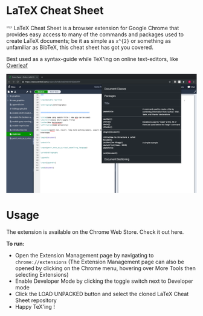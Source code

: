 # LaTeX Cheat Sheet

<img src="/src/icons/icon16.png"> LaTeX Cheat Sheet is a browser extension for Google Chrome that provides easy access to many of the commands and packages used to create LaTeX documents; be it as simple as `x^{2}` or something as unfamiliar as BibTeX, this cheat sheet has got you covered.

Best used as a syntax-guide while TeX'ing on online text-editors, like [Overleaf](https://www.overleaf.com/)

![screenshot](/screenshot.png)

# Usage

The extension is available on the Chrome Web Store. Check it out here.

__To run:__
<ul>
  <li>Open the Extension Management page by navigating to <code>chrome://extensions</code> (The Extension Management page can also be opened by clicking on the Chrome menu, hovering over More Tools then selecting Extensions)</li>
  <li>Enable Developer Mode by clicking the toggle switch next to Developer mode</li>
  <li>Click the LOAD UNPACKED button and select the cloned LaTeX Cheat Sheet repository</li>
  <li>Happy TeX'ing !</li>
</ul>
    
    

